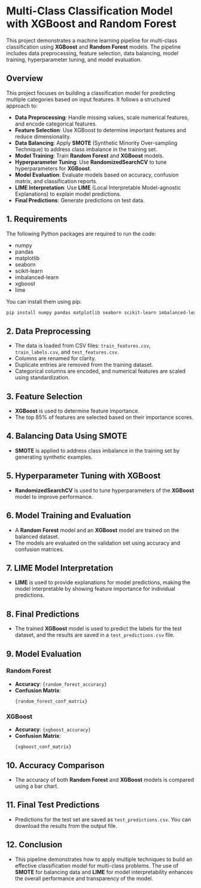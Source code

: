# Multi-Class Classification Model with XGBoost and Random Forest

This project demonstrates a machine learning pipeline for multi-class classification using **XGBoost** and **Random Forest** models. The pipeline includes data preprocessing, feature selection, data balancing, model training, hyperparameter tuning, and model evaluation.

## Overview

This project focuses on building a classification model for predicting multiple categories based on input features. It follows a structured approach to:

- **Data Preprocessing**: Handle missing values, scale numerical features, and encode categorical features.
- **Feature Selection**: Use XGBoost to determine important features and reduce dimensionality.
- **Data Balancing**: Apply **SMOTE** (Synthetic Minority Over-sampling Technique) to address class imbalance in the training set.
- **Model Training**: Train **Random Forest** and **XGBoost** models.
- **Hyperparameter Tuning**: Use **RandomizedSearchCV** to tune hyperparameters for **XGBoost**.
- **Model Evaluation**: Evaluate models based on accuracy, confusion matrix, and classification reports.
- **LIME Interpretation**: Use **LIME** (Local Interpretable Model-agnostic Explanations) to explain model predictions.
- **Final Predictions**: Generate predictions on test data.

## 1. Requirements

The following Python packages are required to run the code:

- numpy
- pandas
- matplotlib
- seaborn
- scikit-learn
- imbalanced-learn
- xgboost
- lime

You can install them using pip:

```bash
pip install numpy pandas matplotlib seaborn scikit-learn imbalanced-learn xgboost lime
```
## 2. Data Preprocessing

- The data is loaded from CSV files: `train_features.csv`, `train_labels.csv`, and `test_features.csv`.
- Columns are renamed for clarity.
- Duplicate entries are removed from the training dataset.
- Categorical columns are encoded, and numerical features are scaled using standardization.

## 3. Feature Selection

- **XGBoost** is used to determine feature importance.
- The top 85% of features are selected based on their importance scores.

## 4. Balancing Data Using SMOTE

- **SMOTE** is applied to address class imbalance in the training set by generating synthetic examples.

## 5. Hyperparameter Tuning with XGBoost

- **RandomizedSearchCV** is used to tune hyperparameters of the **XGBoost** model to improve performance.

## 6. Model Training and Evaluation

- A **Random Forest** model and an **XGBoost** model are trained on the balanced dataset.
- The models are evaluated on the validation set using accuracy and confusion matrices.

## 7. LIME Model Interpretation

- **LIME** is used to provide explanations for model predictions, making the model interpretable by showing feature importance for individual predictions.

## 8. Final Predictions

- The trained **XGBoost** model is used to predict the labels for the test dataset, and the results are saved in a `test_predictions.csv` file.

## 9. Model Evaluation

### Random Forest

- **Accuracy**: `{random_forest_accuracy}`
- **Confusion Matrix**:
  ```plaintext
  {random_forest_conf_matrix}

### XGBoost

- **Accuracy**: `{xgboost_accuracy}`
- **Confusion Matrix**:
  ```plaintext
  {xgboost_conf_matrix}

## 10. Accuracy Comparison

- The accuracy of both **Random Forest** and **XGBoost** models is compared using a bar chart.

## 11. Final Test Predictions

- Predictions for the test set are saved as `test_predictions.csv`. You can download the results from the output file.

## 12. Conclusion

- This pipeline demonstrates how to apply multiple techniques to build an effective classification model for multi-class problems. The use of **SMOTE** for balancing data and **LIME** for model interpretability enhances the overall performance and transparency of the model.
